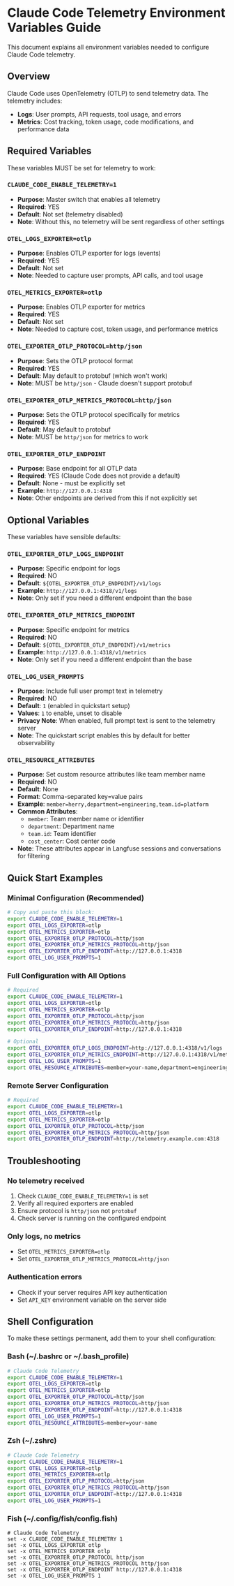 # Claude Code Telemetry Environment Variables Guide

This document explains all environment variables needed to configure Claude Code telemetry.

## Overview

Claude Code uses OpenTelemetry (OTLP) to send telemetry data. The telemetry includes:
- **Logs**: User prompts, API requests, tool usage, and errors
- **Metrics**: Cost tracking, token usage, code modifications, and performance data

## Required Variables

These variables MUST be set for telemetry to work:

### `CLAUDE_CODE_ENABLE_TELEMETRY=1`
- **Purpose**: Master switch that enables all telemetry
- **Required**: YES
- **Default**: Not set (telemetry disabled)
- **Note**: Without this, no telemetry will be sent regardless of other settings

### `OTEL_LOGS_EXPORTER=otlp`
- **Purpose**: Enables OTLP exporter for logs (events)
- **Required**: YES
- **Default**: Not set
- **Note**: Needed to capture user prompts, API calls, and tool usage

### `OTEL_METRICS_EXPORTER=otlp`
- **Purpose**: Enables OTLP exporter for metrics
- **Required**: YES
- **Default**: Not set
- **Note**: Needed to capture cost, token usage, and performance metrics

### `OTEL_EXPORTER_OTLP_PROTOCOL=http/json`
- **Purpose**: Sets the OTLP protocol format
- **Required**: YES
- **Default**: May default to protobuf (which won't work)
- **Note**: MUST be `http/json` - Claude doesn't support protobuf

### `OTEL_EXPORTER_OTLP_METRICS_PROTOCOL=http/json`
- **Purpose**: Sets the OTLP protocol specifically for metrics
- **Required**: YES
- **Default**: May default to protobuf
- **Note**: MUST be `http/json` for metrics to work

### `OTEL_EXPORTER_OTLP_ENDPOINT`
- **Purpose**: Base endpoint for all OTLP data
- **Required**: YES (Claude Code does not provide a default)
- **Default**: None - must be explicitly set
- **Example**: `http://127.0.0.1:4318`
- **Note**: Other endpoints are derived from this if not explicitly set

## Optional Variables

These variables have sensible defaults:

### `OTEL_EXPORTER_OTLP_LOGS_ENDPOINT`
- **Purpose**: Specific endpoint for logs
- **Required**: NO
- **Default**: `${OTEL_EXPORTER_OTLP_ENDPOINT}/v1/logs`
- **Example**: `http://127.0.0.1:4318/v1/logs`
- **Note**: Only set if you need a different endpoint than the base

### `OTEL_EXPORTER_OTLP_METRICS_ENDPOINT`
- **Purpose**: Specific endpoint for metrics
- **Required**: NO
- **Default**: `${OTEL_EXPORTER_OTLP_ENDPOINT}/v1/metrics`
- **Example**: `http://127.0.0.1:4318/v1/metrics`
- **Note**: Only set if you need a different endpoint than the base

### `OTEL_LOG_USER_PROMPTS`
- **Purpose**: Include full user prompt text in telemetry
- **Required**: NO
- **Default**: `1` (enabled in quickstart setup)
- **Values**: `1` to enable, unset to disable
- **Privacy Note**: When enabled, full prompt text is sent to the telemetry server
- **Note**: The quickstart script enables this by default for better observability

### `OTEL_RESOURCE_ATTRIBUTES`
- **Purpose**: Set custom resource attributes like team member name
- **Required**: NO
- **Default**: None
- **Format**: Comma-separated key=value pairs
- **Example**: `member=herry,department=engineering,team.id=platform`
- **Common Attributes**:
  - `member`: Team member name or identifier
  - `department`: Department name
  - `team.id`: Team identifier
  - `cost_center`: Cost center code
- **Note**: These attributes appear in Langfuse sessions and conversations for filtering

## Quick Start Examples

### Minimal Configuration (Recommended)
```bash
# Copy and paste this block:
export CLAUDE_CODE_ENABLE_TELEMETRY=1
export OTEL_LOGS_EXPORTER=otlp
export OTEL_METRICS_EXPORTER=otlp
export OTEL_EXPORTER_OTLP_PROTOCOL=http/json
export OTEL_EXPORTER_OTLP_METRICS_PROTOCOL=http/json
export OTEL_EXPORTER_OTLP_ENDPOINT=http://127.0.0.1:4318
export OTEL_LOG_USER_PROMPTS=1
```

### Full Configuration with All Options
```bash
# Required
export CLAUDE_CODE_ENABLE_TELEMETRY=1
export OTEL_LOGS_EXPORTER=otlp
export OTEL_METRICS_EXPORTER=otlp
export OTEL_EXPORTER_OTLP_PROTOCOL=http/json
export OTEL_EXPORTER_OTLP_METRICS_PROTOCOL=http/json
export OTEL_EXPORTER_OTLP_ENDPOINT=http://127.0.0.1:4318

# Optional
export OTEL_EXPORTER_OTLP_LOGS_ENDPOINT=http://127.0.0.1:4318/v1/logs
export OTEL_EXPORTER_OTLP_METRICS_ENDPOINT=http://127.0.0.1:4318/v1/metrics
export OTEL_LOG_USER_PROMPTS=1
export OTEL_RESOURCE_ATTRIBUTES=member=your-name,department=engineering
```

### Remote Server Configuration
```bash
# Required
export CLAUDE_CODE_ENABLE_TELEMETRY=1
export OTEL_LOGS_EXPORTER=otlp
export OTEL_METRICS_EXPORTER=otlp
export OTEL_EXPORTER_OTLP_PROTOCOL=http/json
export OTEL_EXPORTER_OTLP_METRICS_PROTOCOL=http/json
export OTEL_EXPORTER_OTLP_ENDPOINT=http://telemetry.example.com:4318
```

## Troubleshooting

### No telemetry received
1. Check `CLAUDE_CODE_ENABLE_TELEMETRY=1` is set
2. Verify all required exporters are enabled
3. Ensure protocol is `http/json` not `protobuf`
4. Check server is running on the configured endpoint

### Only logs, no metrics
- Set `OTEL_METRICS_EXPORTER=otlp`
- Set `OTEL_EXPORTER_OTLP_METRICS_PROTOCOL=http/json`

### Authentication errors
- Check if your server requires API key authentication
- Set `API_KEY` environment variable on the server side

## Shell Configuration

To make these settings permanent, add them to your shell configuration:

### Bash (~/.bashrc or ~/.bash_profile)
```bash
# Claude Code Telemetry
export CLAUDE_CODE_ENABLE_TELEMETRY=1
export OTEL_LOGS_EXPORTER=otlp
export OTEL_METRICS_EXPORTER=otlp
export OTEL_EXPORTER_OTLP_PROTOCOL=http/json
export OTEL_EXPORTER_OTLP_METRICS_PROTOCOL=http/json
export OTEL_EXPORTER_OTLP_ENDPOINT=http://127.0.0.1:4318
export OTEL_LOG_USER_PROMPTS=1
export OTEL_RESOURCE_ATTRIBUTES=member=your-name
```

### Zsh (~/.zshrc)
```bash
# Claude Code Telemetry
export CLAUDE_CODE_ENABLE_TELEMETRY=1
export OTEL_LOGS_EXPORTER=otlp
export OTEL_METRICS_EXPORTER=otlp
export OTEL_EXPORTER_OTLP_PROTOCOL=http/json
export OTEL_EXPORTER_OTLP_METRICS_PROTOCOL=http/json
export OTEL_EXPORTER_OTLP_ENDPOINT=http://127.0.0.1:4318
export OTEL_LOG_USER_PROMPTS=1
```

### Fish (~/.config/fish/config.fish)
```fish
# Claude Code Telemetry
set -x CLAUDE_CODE_ENABLE_TELEMETRY 1
set -x OTEL_LOGS_EXPORTER otlp
set -x OTEL_METRICS_EXPORTER otlp
set -x OTEL_EXPORTER_OTLP_PROTOCOL http/json
set -x OTEL_EXPORTER_OTLP_METRICS_PROTOCOL http/json
set -x OTEL_EXPORTER_OTLP_ENDPOINT http://127.0.0.1:4318
set -x OTEL_LOG_USER_PROMPTS 1
```

